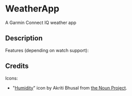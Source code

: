 # WeatherApp
A Garmin Connect IQ weather app

## Description
Features (depending on watch support):


## Credits
Icons:

- "[Humidity](https://thenounproject.com/term/humidity/1554816/)" icon by Akriti Bhusal from [the Noun Project](https://thenounproject.com).

